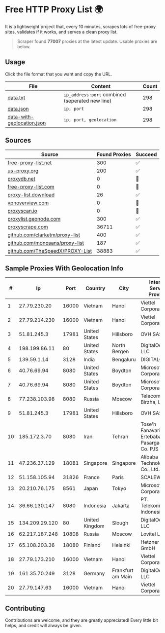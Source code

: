 
# Free HTTP Proxy List 🌍

It is a lightweight project that, every 10 minutes, scrapes lots of free-proxy sites, validates if it works, and serves a clean proxy list.


> Scraper found **77007** proxies at the latest update. Usable proxies are below.

## Usage

Click the file format that you want and copy the URL.


|File|Content|Count|
|----|-------|-----|
|[data.txt](https://raw.githubusercontent.com/themiralay/Proxy-List-World/master/data.txt)|`ip_address:port` combined (seperated new line)|298|
|[data.json](https://raw.githubusercontent.com/themiralay/Proxy-List-World/master/data.json)|`ip, port`|298|
|[data-with-geolocation.json](https://raw.githubusercontent.com/themiralay/Proxy-List-World/master/data-with-geolocation.json)|`ip, port, geolocation`|298|

## Sources

|Source|Found Proxies|Succeed|
|------|-------------|-------|
|[free-proxy-list.net](https://free-proxy-list.net)|300|✅|
|[us-proxy.org](https://www.us-proxy.org)|200|✅|
|[proxydb.net](http://proxydb.net)|0|🚫|
|[free-proxy-list.com](https://free-proxy-list.com/?page=&port=&type%5B%5D=http&type%5B%5D=https&up_time=0&search=Search)|0|🚫|
|[proxy-list.download](https://www.proxy-list.download/HTTP)|26|✅|
|[vpnoverview.com](https://vpnoverview.com/privacy/anonymous-browsing/free-proxy-servers)|0|🚫|
|[proxyscan.io](https://www.proxyscan.io)|0|🚫|
|[proxylist.geonode.com](https://proxylist.geonode.com/api/proxy-list?limit=300&page=1&sort_by=lastChecked&sort_type=desc&protocols=http,https)|300|✅|
|[proxyscrape.com](https://api.proxyscrape.com/v2/?request=displayproxies&protocol=http&timeout=10000&country=all&ssl=all&anonymity=all)|36711|✅|
|[github.com/clarketm/proxy-list](https://raw.githubusercontent.com/clarketm/proxy-list/master/proxy-list-raw.txt)|400|✅|
|[github.com/monosans/proxy-list](https://raw.githubusercontent.com/monosans/proxy-list/main/proxies/http.txt)|187|✅|
|[github.com/TheSpeedX/PROXY-List](https://raw.githubusercontent.com/TheSpeedX/PROXY-List/master/http.txt)|38883|✅|


## Sample Proxies With Geolocation Info

|#|Ip|Port|Country|City|Internet Service Provider|
|-|--|----|-------|----|-------------------------|
|1|27.79.230.20|16000|Vietnam|Hanoi|Viettel Corporation|
|2|27.79.214.230|16000|Vietnam|Hanoi|Viettel Corporation|
|3|51.81.245.3|17981|United States|Hillsboro|OVH SAS|
|4|198.199.86.11|80|United States|North Bergen|DigitalOcean, LLC|
|5|139.59.1.14|3128|India|Bengaluru|DIGITALOCEAN|
|6|40.76.69.94|8080|United States|Boydton|Microsoft Corporation|
|7|40.76.69.94|8080|United States|Boydton|Microsoft Corporation|
|8|77.238.103.98|8080|Russia|Moscow|Telecom-Birzha, LLC|
|9|51.81.245.3|17981|United States|Hillsboro|OVH SAS|
|10|185.172.3.70|8080|Iran|Tehran|Tose'h Fanavari Ertebabat Pasargad Arian Co. PJS|
|11|47.236.37.129|18081|Singapore|Singapore|Alibaba (US) Technology Co., Ltd.|
|12|51.158.105.94|31826|France|Paris|SCALEWAY|
|13|20.210.76.175|8561|Japan|Tokyo|Microsoft Corporation|
|14|36.66.130.147|8080|Indonesia|Jakarta|PT. Telekomunikasi Indonesia|
|15|134.209.29.120|80|United Kingdom|Slough|DigitalOcean, LLC|
|16|62.217.187.248|10808|Russia|Moscow|Lovitel LLC|
|17|65.108.203.36|18080|Finland|Helsinki|Hetzner Online GmbH|
|18|27.79.173.210|16000|Vietnam|Hanoi|Viettel Corporation|
|19|161.35.70.249|3128|Germany|Frankfurt am Main|DigitalOcean, LLC|
|20|27.79.147.63|16000|Vietnam|Hanoi|Viettel Corporation|



## Contributing

Contributions are welcome, and they are greatly appreciated! Every
little bit helps, and credit will always be given.


